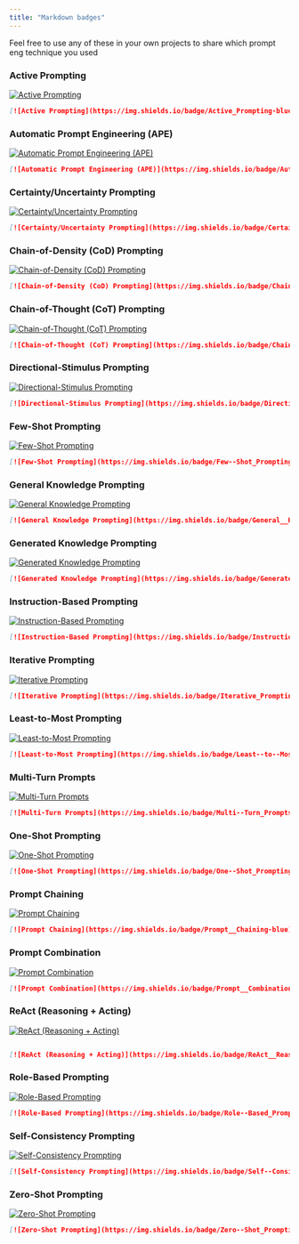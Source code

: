 ```yaml
---
title: "Markdown badges"
---
```


Feel free to use any of these in your own projects to share which prompt eng technique you used

 ### Active Prompting

[![Active Prompting](https://img.shields.io/badge/Active_Prompting-blue)](https://shields.io)

```markdown
[![Active Prompting](https://img.shields.io/badge/Active_Prompting-blue)](https://shields.io)
```

### Automatic Prompt Engineering (APE)

[![Automatic Prompt Engineering (APE)](https://img.shields.io/badge/Automatic__Prompt__Engineering__APE-blue)](https://shields.io)

```markdown
[![Automatic Prompt Engineering (APE)](https://img.shields.io/badge/Automatic__Prompt__Engineering__APE-blue)](https://shields.io)
```

### Certainty/Uncertainty Prompting

[![Certainty/Uncertainty Prompting](https://img.shields.io/badge/Certainty_/_Uncertainty__Prompting-blue)](https://shields.io)

```markdown
[![Certainty/Uncertainty Prompting](https://img.shields.io/badge/Certainty_/_Uncertainty__Prompting-blue)](https://shields.io)
```

### Chain-of-Density (CoD) Prompting

[![Chain-of-Density (CoD) Prompting](https://img.shields.io/badge/Chain--of--Density__CoD__Prompting-blue)](https://shields.io)

```markdown
[![Chain-of-Density (CoD) Prompting](https://img.shields.io/badge/Chain--of--Density__CoD__Prompting-blue)](https://shields.io)
```

### Chain-of-Thought (CoT) Prompting

[![Chain-of-Thought (CoT) Prompting](https://img.shields.io/badge/Chain--of--Thought__CoT__Prompting-blue)](https://shields.io)

```markdown
[![Chain-of-Thought (CoT) Prompting](https://img.shields.io/badge/Chain--of--Thought__CoT__Prompting-blue)](https://shields.io)
```

### Directional-Stimulus Prompting

[![Directional-Stimulus Prompting](https://img.shields.io/badge/Directional--Stimulus_Prompting-blue)](https://shields.io)

```markdown
[![Directional-Stimulus Prompting](https://img.shields.io/badge/Directional--Stimulus_Prompting-blue)](https://shields.io)
```

### Few-Shot Prompting

[![Few-Shot Prompting](https://img.shields.io/badge/Few--Shot_Prompting-blue)](https://shields.io)

```markdown
[![Few-Shot Prompting](https://img.shields.io/badge/Few--Shot_Prompting-blue)](https://shields.io)
```

### General Knowledge Prompting

[![General Knowledge Prompting](https://img.shields.io/badge/General__Knowledge_Prompting-blue)](https://shields.io)

```markdown
[![General Knowledge Prompting](https://img.shields.io/badge/General__Knowledge_Prompting-blue)](https://shields.io)
```

### Generated Knowledge Prompting

[![Generated Knowledge Prompting](https://img.shields.io/badge/Generated__Knowledge_Prompting-blue)](https://shields.io)

```markdown
[![Generated Knowledge Prompting](https://img.shields.io/badge/Generated__Knowledge_Prompting-blue)](https://shields.io)
```

### Instruction-Based Prompting

[![Instruction-Based Prompting](https://img.shields.io/badge/Instruction--Based_Prompting-blue)](https://shields.io)

```markdown
[![Instruction-Based Prompting](https://img.shields.io/badge/Instruction--Based_Prompting-blue)](https://shields.io)
```

### Iterative Prompting

[![Iterative Prompting](https://img.shields.io/badge/Iterative_Prompting-blue)](https://shields.io)

```markdown
[![Iterative Prompting](https://img.shields.io/badge/Iterative_Prompting-blue)](https://shields.io)
```

### Least-to-Most Prompting

[![Least-to-Most Prompting](https://img.shields.io/badge/Least--to--Most_Prompting-blue)](https://shields.io)

```markdown
[![Least-to-Most Prompting](https://img.shields.io/badge/Least--to--Most_Prompting-blue)](https://shields.io)
```

### Multi-Turn Prompts

[![Multi-Turn Prompts](https://img.shields.io/badge/Multi--Turn_Prompts-blue)](https://shields.io)

```markdown
[![Multi-Turn Prompts](https://img.shields.io/badge/Multi--Turn_Prompts-blue)](https://shields.io)
```

### One-Shot Prompting

[![One-Shot Prompting](https://img.shields.io/badge/One--Shot_Prompting-blue)](https://shields.io)

```markdown
[![One-Shot Prompting](https://img.shields.io/badge/One--Shot_Prompting-blue)](https://shields.io)
````

### Prompt Chaining

[![Prompt Chaining](https://img.shields.io/badge/Prompt__Chaining-blue)](https://shields.io)

```markdown
[![Prompt Chaining](https://img.shields.io/badge/Prompt__Chaining-blue)](https://shields.io)
```

### Prompt Combination

[![Prompt Combination](https://img.shields.io/badge/Prompt__Combination-blue)](https://shields.io)

```markdown
[![Prompt Combination](https://img.shields.io/badge/Prompt__Combination-blue)](https://shields.io)
````

### ReAct (Reasoning + Acting)

[![ReAct (Reasoning + Acting)](https://img.shields.io/badge/ReAct__Reasoning_+_Acting-blue)](https://shields.io)

```markdown

[![ReAct (Reasoning + Acting)](https://img.shields.io/badge/ReAct__Reasoning_+_Acting-blue)](https://shields.io)
```

### Role-Based Prompting

[![Role-Based Prompting](https://img.shields.io/badge/Role--Based_Prompting-blue)](https://shields.io)

```markdown
[![Role-Based Prompting](https://img.shields.io/badge/Role--Based_Prompting-blue)](https://shields.io)
```

### Self-Consistency Prompting

[![Self-Consistency Prompting](https://img.shields.io/badge/Self--Consistency_Prompting-blue)](https://shields.io)

```markdown
[![Self-Consistency Prompting](https://img.shields.io/badge/Self--Consistency_Prompting-blue)](https://shields.io)
```

### Zero-Shot Prompting

[![Zero-Shot Prompting](https://img.shields.io/badge/Zero--Shot_Prompting-blue)](https://shields.io)

```markdown
[![Zero-Shot Prompting](https://img.shields.io/badge/Zero--Shot_Prompting-blue)](https://shields.io)
```

 